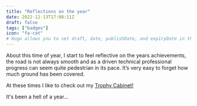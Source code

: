 ```yaml
---
title: "Reflections on the year"
date: 2022-12-13T17:08:11Z
draft: false
tags: ["badges"]
icon: "fa-cat"
# Hugo allows you to set draft, date, publishDate, and expiryDate in the front matter of your content.
---
```

About this time of year, I start to feel reflective on the years achievements, the road is
not always smooth and as a driven technical professional progress can seem quite pedestrian
in its pace.  It’s very easy to forget how much ground has been covered.

<!--more-->

At these times I like to check out my [Trophy Cabinet!](https://www.credly.com/users/david-kent.3827ddbe/badges?sort=-state_updated_at&page=1#)

It's been a hell of a year...